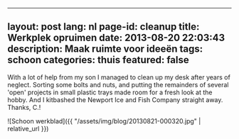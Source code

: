 <!--
SPDX-FileCopyrightText: 2024 EJ Broerse

SPDX-License-Identifier: CC-BY-NC-SA-4.0
-->

---
layout: post
lang: nl
page-id: cleanup
title: Werkplek opruimen
date: 2013-08-20 22:03:43
description: Maak ruimte voor ideeën
tags: schoon
categories: thuis
featured: false
---

With a lot of help from my son I managed to clean up my desk after years of neglect. Sorting some bolts and nuts, and putting the remainders of several 'open' projects in small plastic trays made room for a fresh look at the hobby.
And I kitbashed the Newport Ice and Fish Company straight away. Thanks, C.!

![Schoon werkblad]({{ "/assets/img/blog/20130821-000320.jpg" | relative_url }})
